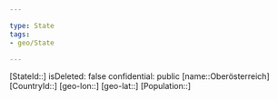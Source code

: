 ```yaml
---

type: State
tags:
- geo/State

---
```

[StateId::]
isDeleted: false
confidential: public
[name::Oberösterreich]
[CountryId::]
[geo-lon::]
[geo-lat::]
[Population::]

